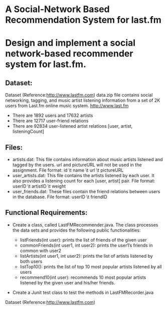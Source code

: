 # A Social-Network Based Recommendation System for last.fm


# Design and implement a social network-based recommender system for last.fm.


## Dataset: 
Dataset (Reference:http://www.lastfm.com)
data.zip file contains social networking, tagging, and music artist listening information
from a set of 2K users from Last.fm online music system. http://www.last.fm 
- There are 1892 users and 17632 artists
- There are 12717 user-friend relations
- There are 92834 user-listened artist relations [user, artist, listeningCount]


## Files:
- artists.dat: This file contains information about music artists listened and tagged by the users. url and pictureURL will not be used in the assignment.
    File format: id \t name \t url \t pictureURL
- user_artists.dat: This file contains the artists listened by each user. It also provides a listening count for each [user, artist] pair.
    File format: userID \t artistID \t weight
- user_friends.dat: These files contain the friend relations between users in the database.
    File format: userID \t friendID
    

## Functional Requirements:
- Create a class, called LastFMRecommender.java. The class processes the data sets and provides the following public functionalities: 

    + listFriends(int user): prints the list of friends of the given user
    + commonFriends(int user1, int user2): prints the user1’s friends in common with user2
    + listArtists(int user1, int user2): prints the list of artists listened by both users 
    + listTop10(): prints the list of top 10 most popular artists listened by all users
    + recommend10(int user): recommends 10 most popular artists listened by the given user and his/her friends. 
    
- Create a Junit test class to test the methods in LastFMRecorder.java

Dataset (Reference:http://www.lastfm.com)